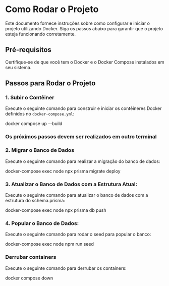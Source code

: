 # Como Rodar o Projeto

Este documento fornece instruções sobre como configurar e iniciar o projeto utilizando Docker. Siga os passos abaixo para garantir que o projeto esteja funcionando corretamente.

## Pré-requisitos

Certifique-se de que você tem o Docker e o Docker Compose instalados em seu sistema.

## Passos para Rodar o Projeto

### 1. Subir o Contêiner

Execute o seguinte comando para construir e iniciar os contêineres Docker definidos no `docker-compose.yml`:

docker compose up --build

### Os próximos passos devem ser realizados em outro terminal

### 2. Migrar o Banco de Dados

Execute o seguinte comando para realizar a migração do banco de dados:

docker-compose exec node npx prisma migrate deploy

### 3. Atualizar o Banco de Dados com a Estrutura Atual:

Execute o seguinte comando para atualizar o banco de dados com a estrutura do schema.prisma:

docker-compose exec node npx prisma db push

### 4. Popular o Banco de Dados:

Execute o seguinte comando para rodar o seed para popular o banco:

docker-compose exec node npm run seed

### Derrubar containers

Execute o seguinte comando para derrubar os containers:

docker compose down